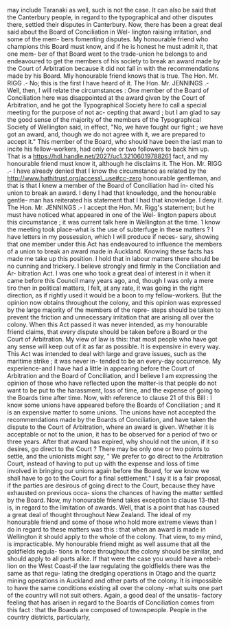 may include Taranaki as well, such is not the case. It can also be said that the Canterbury people, in regard to the typographical and other disputes there, settled their disputes in Canterbury. Now, there has been a great deal said about the Board of Conciliation in Wel- lington raising irritation, and some of the mem- bers fomenting disputes. My honourable friend who champions this Board must know, and if he is honest he must admit it, that one mem- ber of that Board went to the trade-union he belongs to and endeavoured to get the members of his society to break an award made by the Court of Arbitration because it did not fall in with the recommendations made by his Board. Mly honourable friend knows that is true. The Hon. Mr. RIGG .- No; this is the first I have heard of it. The Hon. Mr. JENNINGS .- Well, then, I will relate the circumstances : One member of the Board of Conciliation here was disappointed at the award given by the Court of Arbitration, and he got the Typographical Society here to call a special meeting for the purpose of not ac- cepting that award ; but I am glad to say the good sense of the majority of the members of the Typographical Society of Wellington said, in effect, "No, we have fought our fight ; we have got an award, and, though we do not agree with it, we are prepared to accept it." This member of the Board, who should have been the last man to incite his fellow-workers, had only one or two followers to back him up. That is a https://hdl.handle.net/2027/uc1.32106019788261 fact, and my honourable friend must know it, although he disclaims it. The Hon. Mr. RIGG .- I have already denied that I know the circumstance as related by the http://www.hathitrust.org/access\_use#cc-zero honourable gentleman, and that is that I knew a member of the Board of Conciliation had in- cited his union to break an award. I deny I had that knowledge, and the honourable gentle- man has reiterated his statement that I had that knowledge. I deny it. The Hon. Mr. JENNINGS .- I accept the Hon. Mr. Rigg's statement; but he must have noticed what appeared in one of the Wel- lington papers about this circumstance ; it was current talk here in Wellington at the time. 1 know the meeting took place-what is the use of subterfuge in these matters ? I have letters in my possession, which I will produce if neces- sary, showing that one member under this Act has endeavoured to influence the members of a union to break an award made in Auckland. Knowing these facts has made me take up this position. I hold that in labour matters there should be no cunning and trickery. I believe strongly and firmly in the Conciliation and Ar- bitration Act. I was one who took a great deal of interest in it when it came before this Council many years ago, and, though I was only a mere tiro then in political matters, I felt, at any rate, it was going in the right direction, as if rightly used it would be a boon to my fellow-workers. But the opinion now obtains throughout the colony, and this opinion was expressed by the large majority of the members of the repre- steps should be taken to prevent the friction and unnecessary irritation that are arising all over the colony. When this Act passed it was never intended, as my honourable friend claims, that every dispute should be taken before a Board or the Court of Arbitration. My view of law is this: that most people who have got any sense will keep out of it as far as possible. It is expensive in every way. This Act was intended to deal with large and grave issues, such as the maritime strike ; it was never in- tended to be an every-day occurrence. My experience-and I have had a little in appearing before the Court of Arbitration and the Board of Conciliation, and I believe I am expressing the opinion of those who have reflected upon the matter-is that people do not want to be put to the harassment, loss of time, and the expense of going to the Boards time after time. Now, with reference to clause 21 of this Bill : I know some unions have appeared before the Boards of Conciliation ; and it is an expensive matter to some unions. The unions have not accepted the recommendations made by the Boards of Conciliation, and have taken the dispute to the Court of Arbitration, where an award is given. Whether it is acceptable or not to the union, it has to be observed for a period of two or three years. After that award has expired, why should not the union, if it so desires, go direct to the Court ? There may be only one or two points to settle, and the unionists might say, " We prefer to go direct to the Arbitration Court, instead of having to put up with the expense and loss of time involved in bringing our unions again before the Board, for we know we shall have to go to the Court for a final settlement." I say it is a fair proposal, if the parties are desirous of going direct to the Court, because they have exhausted on previous occa- sions the chances of having the matter settled by the Board. Now, my honourable friend takes exception to clause 13-that is, in regard to the limitation of awards. Well, that is a point that has caused a great deal of thought throughout New Zealand. The ideal of my honourable friend and some of those who hold more extreme views than I do in regard to these matters was this : that when an award is made in Wellington it should apply to the whole of the colony. That view, to my mind, is impracticable. My honourable friend might as well assume that all the goldfields regula- tions in force throughout the colony should be similar, and should apply to all parts alike. If that were the case you would have a rebel- lion on the West Coast-if the law regulating the goldfields there was the same as that regu- lating the dredging operations in Otago and the quartz mining operations in Auckland and other parts of the colony. It is impossible to have the same conditions existing all over the colony -what suits one part of the country will not suit others. Again, a good deal of the unsatis- factory feeling that has arisen in regard to the Boards of Conciliation comes from this fact : that the Boards are composed of townspeople. People in the country districts, particularly, 